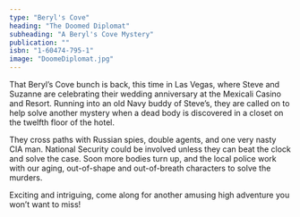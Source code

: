 ```yaml
---
type: "Beryl's Cove"
heading: "The Doomed Diplomat"
subheading: "A Beryl's Cove Mystery"
publication: ""
isbn: "1-60474-795-1"
image: "DoomeDiplomat.jpg"
---
```


That Beryl’s Cove bunch is back, this time in Las Vegas, where Steve and Suzanne are celebrating their wedding anniversary at the Mexicali Casino and Resort. Running into an old Navy buddy of Steve’s, they are called on to help solve another mystery when a dead body is discovered in a closet on the twelfth floor of the hotel.

They cross paths with Russian spies, double agents, and one very nasty CIA man. National Security could be involved unless they can beat the clock and solve the case. Soon more bodies turn up, and the local police work with our aging, out-of-shape and out-of-breath characters to solve the murders.

Exciting and intriguing, come along for another amusing high adventure you won’t want to miss!

